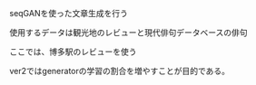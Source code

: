 seqGANを使った文章生成を行う

使用するデータは観光地のレビューと現代俳句データベースの俳句

ここでは、博多駅のレビューを使う

ver2ではgeneratorの学習の割合を増やすことが目的である。
